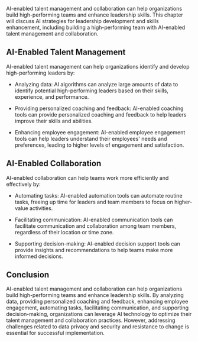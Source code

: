 
AI-enabled talent management and collaboration can help organizations build high-performing teams and enhance leadership skills. This chapter will discuss AI strategies for leadership development and skills enhancement, including building a high-performing team with AI-enabled talent management and collaboration.

AI-Enabled Talent Management
----------------------------

AI-enabled talent management can help organizations identify and develop high-performing leaders by:

* Analyzing data: AI algorithms can analyze large amounts of data to identify potential high-performing leaders based on their skills, experience, and performance.

* Providing personalized coaching and feedback: AI-enabled coaching tools can provide personalized coaching and feedback to help leaders improve their skills and abilities.

* Enhancing employee engagement: AI-enabled employee engagement tools can help leaders understand their employees' needs and preferences, leading to higher levels of engagement and satisfaction.

AI-Enabled Collaboration
------------------------

AI-enabled collaboration can help teams work more efficiently and effectively by:

* Automating tasks: AI-enabled automation tools can automate routine tasks, freeing up time for leaders and team members to focus on higher-value activities.

* Facilitating communication: AI-enabled communication tools can facilitate communication and collaboration among team members, regardless of their location or time zone.

* Supporting decision-making: AI-enabled decision support tools can provide insights and recommendations to help teams make more informed decisions.

Conclusion
----------

AI-enabled talent management and collaboration can help organizations build high-performing teams and enhance leadership skills. By analyzing data, providing personalized coaching and feedback, enhancing employee engagement, automating tasks, facilitating communication, and supporting decision-making, organizations can leverage AI technology to optimize their talent management and collaboration practices. However, addressing challenges related to data privacy and security and resistance to change is essential for successful implementation.
